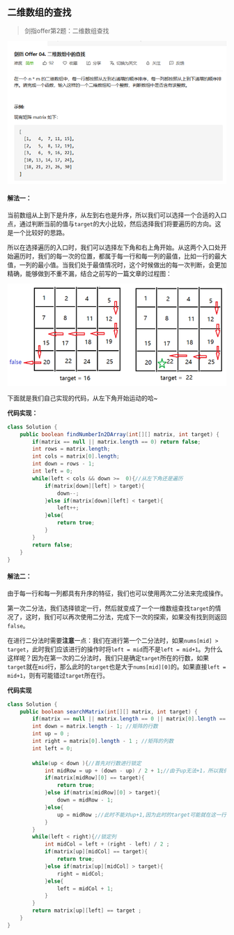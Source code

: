 



## 二维数组的查找

> 剑指offer第2题：二维数组查找

![](题目描述.png)

#### 解法一：

当前数组从上到下是升序，从左到右也是升序，所以我们可以选择一个合适的入口点，通过判断当前的值与```target```的大小比较，然后选择我们将要遍历的方向。这是一个比较好的思路。

所以在选择遍历的入口时，我们可以选择左下角和右上角开始。从这两个入口处开始遍历时，我们的每一次的位置，都属于每一行和每一列的最值，比如一行的最大值，一列的最小值。当我们处于最值情况时，这个时候做出的每一次判断，会更加精确，能够做到不重不漏，结合之前写的一篇文章的过程图：

![](流程图.png)

下面就是我们自己实现的代码，从左下角开始运动的哈~

**代码实现：**

```java
class Solution {
    public boolean findNumberIn2DArray(int[][] matrix, int target) {
        if(matrix == null || matrix.length == 0) return false;
        int rows = matrix.length;
        int cols = matrix[0].length;
        int down = rows - 1;
        int left = 0;
        while(left < cols && down >=  0){//从左下角还是遍历
            if(matrix[down][left] > target){
                down--;
            }else if(matrix[down][left] < target){
                left++;
            }else{
                return true;
            }
        }
        return false;
    }
}
```

#### 解法二：

由于每一行和每一列都具有升序的特征，我们也可以使用两次二分法来完成操作。

第一次二分法，我们选择锁定一行，然后就变成了一个一维数组查找```target```的情况了，这时，我们可以再次使用二分法，完成下一次的探索，如果没有找到则返回```false```。

在进行二分法时需要**注意**一点：我们在进行第一个二分法时，如果```nums[mid] >  target```，此时我们应该进行的操作时将```left = mid```而不是```left = mid+1```。为什么这样呢？因为在第一次的二分法时，我们只是确定```target```所在的行数，如果```target```就在```mid```行，那么此时的```target```也是大于```nums[mid][0]```的。如果直接```left = mid+1```，则有可能错过```target```所在行。

**代码实现**

```java
class Solution {
    public boolean searchMatrix(int[][] matrix, int target) {
        if(matrix == null || matrix.length == 0 || matrix[0].length == 0) return false;
        int down = matrix.length - 1; //矩阵的行数
        int up = 0 ; 
        int right = matrix[0].length - 1 ; //矩阵的列数
        int left = 0;

        while(up < down ){//首先对行数进行锁定
            int midRow = up + (down - up) / 2 + 1;//由于up无法+1，所以我们需要在midRow这里+1
            if(matrix[midRow][0] == target){
                return true;
            }else if(matrix[midRow][0] > target){
                down = midRow - 1;
            }else{
                up = midRow ;//此时不能对up+1,因为此时的target可能就在这一行
            }
        }
        while(left < right){//锁定列
            int midCol = left + (right - left) / 2 ;
            if(matrix[up][midCol] == target){
                return true;
            }else if(matrix[up][midCol] > target){
                right = midCol;
            }else{
                left = midCol + 1;
            }
        }
        return matrix[up][left] == target ;
    }
}
```

